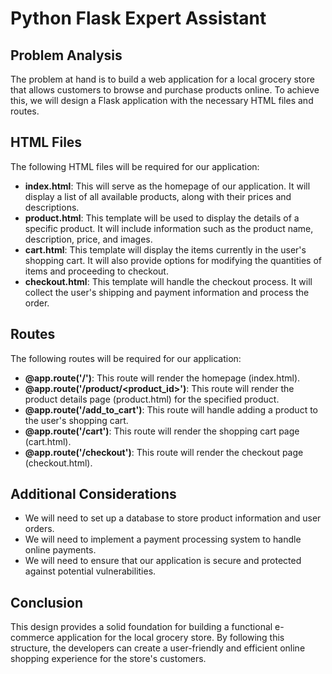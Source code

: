  # Python Flask Expert Assistant

## **Problem Analysis**
The problem at hand is to build a web application for a local grocery store that allows customers to browse and purchase products online. To achieve this, we will design a Flask application with the necessary HTML files and routes.

## **HTML Files**
The following HTML files will be required for our application:

- **index.html**: This will serve as the homepage of our application. It will display a list of all available products, along with their prices and descriptions.
- **product.html**: This template will be used to display the details of a specific product. It will include information such as the product name, description, price, and images.
- **cart.html**: This template will display the items currently in the user's shopping cart. It will also provide options for modifying the quantities of items and proceeding to checkout.
- **checkout.html**: This template will handle the checkout process. It will collect the user's shipping and payment information and process the order.

## **Routes**
The following routes will be required for our application:

- **@app.route('/')**: This route will render the homepage (index.html).
- **@app.route('/product/<product_id>')**: This route will render the product details page (product.html) for the specified product.
- **@app.route('/add_to_cart')**: This route will handle adding a product to the user's shopping cart.
- **@app.route('/cart')**: This route will render the shopping cart page (cart.html).
- **@app.route('/checkout')**: This route will render the checkout page (checkout.html).

## **Additional Considerations**
- We will need to set up a database to store product information and user orders.
- We will need to implement a payment processing system to handle online payments.
- We will need to ensure that our application is secure and protected against potential vulnerabilities.

## **Conclusion**
This design provides a solid foundation for building a functional e-commerce application for the local grocery store. By following this structure, the developers can create a user-friendly and efficient online shopping experience for the store's customers.